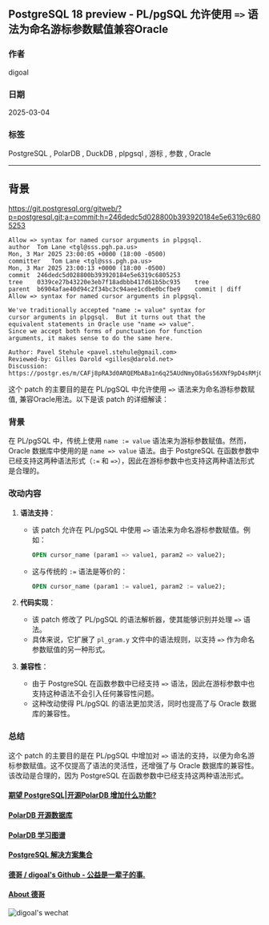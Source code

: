 ## PostgreSQL 18 preview - PL/pgSQL 允许使用 `=>` 语法为命名游标参数赋值兼容Oracle  
                                                                                        
### 作者                                                            
digoal                                                            
                                                                   
### 日期                                                                 
2025-03-04                                                          
                                                                
### 标签                                                              
PostgreSQL , PolarDB , DuckDB , plpgsql , 游标 , 参数 , Oracle                        
                                                                                       
----                                                                
                                                                              
## 背景        
https://git.postgresql.org/gitweb/?p=postgresql.git;a=commit;h=246dedc5d028800b393920184e5e6319c6805253     
```      
Allow => syntax for named cursor arguments in plpgsql.  
author	Tom Lane <tgl@sss.pgh.pa.us>	  
Mon, 3 Mar 2025 23:00:05 +0000 (18:00 -0500)  
committer	Tom Lane <tgl@sss.pgh.pa.us>	  
Mon, 3 Mar 2025 23:00:13 +0000 (18:00 -0500)  
commit	246dedc5d028800b393920184e5e6319c6805253  
tree	0339ce27b43220e3eb7f18adbbb417d61b5bc935	tree  
parent	b6904afae40d94c2f34bc3c94aee1cdbe0bcfbe9	commit | diff  
Allow => syntax for named cursor arguments in plpgsql.  
  
We've traditionally accepted "name := value" syntax for  
cursor arguments in plpgsql.  But it turns out that the  
equivalent statements in Oracle use "name => value".  
Since we accept both forms of punctuation for function  
arguments, it makes sense to do the same here.  
  
Author: Pavel Stehule <pavel.stehule@gmail.com>  
Reviewed-by: Gilles Darold <gilles@darold.net>  
Discussion: https://postgr.es/m/CAFj8pRA3d0ARQEMbABa1n6q25AUdNmyO8aGs56XNf9pD4sRMjQ@mail.gmail.com  
```  
  
这个 patch 的主要目的是在 PL/pgSQL 中允许使用 `=>` 语法来为命名游标参数赋值, 兼容Oracle用法。以下是该 patch 的详细解读：  
  
### 背景  
在 PL/pgSQL 中，传统上使用 `name := value` 语法来为游标参数赋值。然而，Oracle 数据库中使用的是 `name => value` 语法。由于 PostgreSQL 在函数参数中已经支持这两种语法形式（`:=` 和 `=>`），因此在游标参数中也支持这两种语法形式是合理的。  
  
### 改动内容  
1. **语法支持**：  
   - 该 patch 允许在 PL/pgSQL 中使用 `=>` 语法来为命名游标参数赋值。例如：  
     ```sql  
     OPEN cursor_name (param1 => value1, param2 => value2);  
     ```  
   - 这与传统的 `:=` 语法是等价的：  
     ```sql  
     OPEN cursor_name (param1 := value1, param2 := value2);  
     ```  
  
2. **代码实现**：  
   - 该 patch 修改了 PL/pgSQL 的语法解析器，使其能够识别并处理 `=>` 语法。  
   - 具体来说，它扩展了 `pl_gram.y` 文件中的语法规则，以支持 `=>` 作为命名参数赋值的另一种形式。  
  
3. **兼容性**：  
   - 由于 PostgreSQL 在函数参数中已经支持 `=>` 语法，因此在游标参数中也支持这种语法不会引入任何兼容性问题。  
   - 这种改动使得 PL/pgSQL 的语法更加灵活，同时也提高了与 Oracle 数据库的兼容性。  
  
### 总结  
这个 patch 的主要目的是在 PL/pgSQL 中增加对 `=>` 语法的支持，以便为命名游标参数赋值。这不仅提高了语法的灵活性，还增强了与 Oracle 数据库的兼容性。该改动是合理的，因为 PostgreSQL 在函数参数中已经支持这两种语法形式。   
      
  
#### [期望 PostgreSQL|开源PolarDB 增加什么功能?](https://github.com/digoal/blog/issues/76 "269ac3d1c492e938c0191101c7238216")
  
  
#### [PolarDB 开源数据库](https://openpolardb.com/home "57258f76c37864c6e6d23383d05714ea")
  
  
#### [PolarDB 学习图谱](https://www.aliyun.com/database/openpolardb/activity "8642f60e04ed0c814bf9cb9677976bd4")
  
  
#### [PostgreSQL 解决方案集合](../201706/20170601_02.md "40cff096e9ed7122c512b35d8561d9c8")
  
  
#### [德哥 / digoal's Github - 公益是一辈子的事.](https://github.com/digoal/blog/blob/master/README.md "22709685feb7cab07d30f30387f0a9ae")
  
  
#### [About 德哥](https://github.com/digoal/blog/blob/master/me/readme.md "a37735981e7704886ffd590565582dd0")
  
  
![digoal's wechat](../pic/digoal_weixin.jpg "f7ad92eeba24523fd47a6e1a0e691b59")
  
